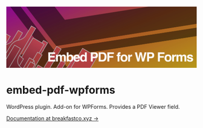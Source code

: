 ![Embed PDF for WPForms](assets/banner-1544x500.jpg)

# embed-pdf-wpforms
WordPress plugin. Add-on for WPForms. Provides a PDF Viewer field.

[Documentation at breakfastco.xyz →](https://breakfastco.xyz/embed-pdf-wpforms/)